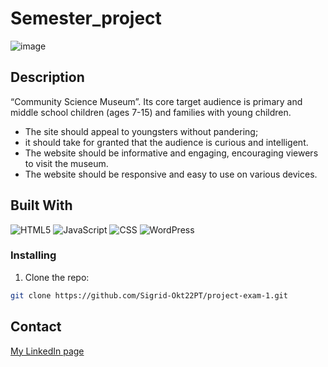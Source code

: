 # Semester_project
![image]()

## Description
“Community Science Museum”. Its core target audience is primary and middle school children (ages 7-15) and families with young children. 

- The site should appeal to youngsters without pandering;
- it should take for granted that the audience is curious and           intelligent.
- The website should be informative and engaging, encouraging viewers to visit the museum.
- The website should be responsive and easy to use on various devices.


## Built With

![HTML5](https://img.shields.io/badge/html5-%23E34F26.svg?style=for-the-badge&logo=html5&logoColor=white)
![JavaScript](https://img.shields.io/badge/javascript-%23323330.svg?style=for-the-badge&logo=javascript&logoColor=%23F7DF1E)
![CSS](https://img.shields.io/badge/css3-%231572B6.svg?style=for-the-badge&logo=css3&logoColor=white)
![WordPress](https://img.shields.io/badge/WordPress-%23117AC9.svg?style=for-the-badge&logo=WordPress&logoColor=white)


### Installing

1. Clone the repo:

```bash
git clone https://github.com/Sigrid-Okt22PT/project-exam-1.git
```



## Contact


[My LinkedIn page](https://www.linkedin.com/in/sigrid-johanne-husev%C3%A5g-132513a5/)